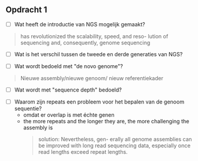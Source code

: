
## Opdracht 1

- [ ] Wat heeft de introductie van NGS mogelijk gemaakt?
> has revolutionized the scalability, speed, and reso-
lution of sequencing and, consequently, genome sequencing

- [ ] Wat is het verschil tussen de tweede en derde generaties van NGS?

- [ ] Wat wordt bedoeld met "de novo genome"?
> Nieuwe assembly/nieuwe genoom/ nieuw referentiekader
- [ ] Wat wordt met "sequence depth" bedoeld?
>
- [ ] Waarom zijn repeats een probleem voor het bepalen van de genoom sequentie?
  - omdat er overlap is met échte genen
  - the more repeats and the longer they are, the more challenging the assembly is
    > solution: Nevertheless, gen-
erally all genome assemblies can be improved with long read
sequencing data, especially once read lengths exceed repeat
lengths.
